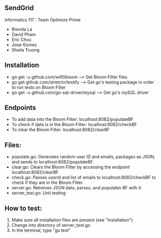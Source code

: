SendGrid
-------------

Informatics 117 : Team Optimize Prime

- Brenda La
- David Pham
- Eric Chou
- Jose Gomez
- Sheila Truong

## Installation
- go get -u github.com/willf/bloom --> Get Bloom Filter files
- go get github.com/stretchr/testify --> Get go's testing package in order to run tests on Bloom Filter
- go get -u github.com/go-sql-driver/mysql --> Get go's mySQL driver

## Endpoints

- To add data into the Bloom Filter: localhost:8082/populateBF
- To check if data is in the Bloom Filter: localhost:8082/checkBF
- To clear the Bloom Filter: localhost:8082/clearBF

## Files:

- populate.go: Generates random user ID and emails, packages as JSON, and sends to localhost:8082/populateBF.
- clear.go: Clears the Bloom Filter by accessing the endpoint localhost:8082/clearBF.
- check.go: Passes userid and list of emails to localhost:8082/checkBF to check if they are in the Bloom Filter. 
- server.go: Retreives JSON data, parses, and populates BF with it.
- server_test.go: Unit testing


## How to test:

  1. Make sure all installation files are present (see "Installation")
  2. Change into directory of server_test.go
  3. In the terminal, type "go test"
